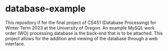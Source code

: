 # database-example
This repository if for the final project of CS451 (Database Processing) for Winter Term 2023 at the University of Oregon. An example MySQL work order (WO) processing database is the back-end that is to be attached. This project allows for the addition and viewing of the database through a web interface.
